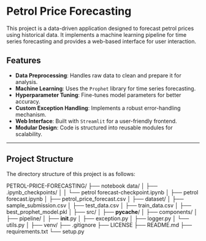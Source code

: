 # Petrol Price Forecasting

This project is a data-driven application designed to forecast petrol prices using historical data. It implements a machine learning pipeline for time series forecasting and provides a web-based interface for user interaction.

## Features

- **Data Preprocessing**: Handles raw data to clean and prepare it for analysis.
- **Machine Learning**: Uses the `Prophet` library for time series forecasting.
- **Hyperparameter Tuning**: Fine-tunes model parameters for better accuracy.
- **Custom Exception Handling**: Implements a robust error-handling mechanism.
- **Web Interface**: Built with `Streamlit` for a user-friendly frontend.
- **Modular Design**: Code is structured into reusable modules for scalability.

---

## Project Structure

The directory structure of this project is as follows:

PETROL-PRICE-FORECASTING/
├── notebook data/
│   ├── .ipynb_checkpoints/
│   │   └── petrol forecast-checkpoint.ipynb
│   ├── petrol forecast.ipynb
│   ├── petrol_price_forecast.csv
│
├── dataset/
│   ├── sample_submission.csv
│   ├── test_data.csv
│   ├── train_data.csv
│   ├── best_prophet_model.pkl
│
├── src/
│   ├── __pycache__/
│   ├── components/
│   ├── pipeline/
│   ├── __init__.py
│   ├── exception.py
│   ├── logger.py
│   └── utils.py
│
├── venv/
├── .gitignore
├── LICENSE
├── README.md
├── requirements.txt
└── setup.py
